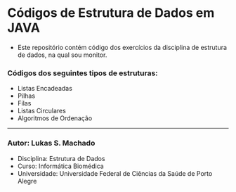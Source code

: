 #  Códigos de Estrutura de Dados em JAVA

- Este repositório contém código dos exercícios da disciplina de estrutura de dados, na qual sou monitor.

### Códigos dos seguintes tipos de estruturas:
* Listas Encadeadas
* Pilhas
* Filas
* Listas Circulares
* Algoritmos de Ordenação
_____
### Autor: Lukas S. Machado
- Disciplina: Estrutura de Dados 
- Curso: Informática Biomédica
- Universidade: Universidade Federal de Ciências da Saúde de Porto Alegre

